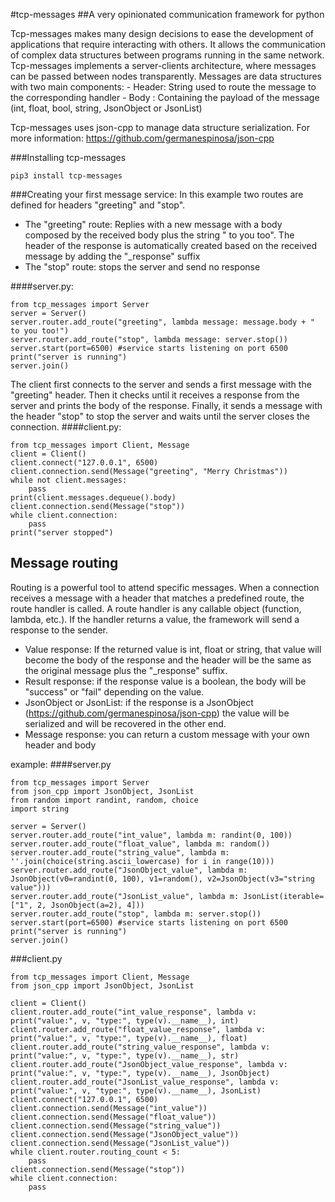 #tcp-messages
##A very opinionated communication framework for python

Tcp-messages makes many design decisions to ease the development of applications that require interacting with others. 
It allows the communication of complex data structures between programs running in the same network. 
Tcp-messages implements a server-clients architecture, where messages can be passed between nodes transparently.
Messages are data structures with two main components:
    - Header: String used to route the message to the corresponding handler
    - Body : Containing the payload of the message (int, float, bool, string, JsonObject or JsonList)  

Tcp-messages uses json-cpp to manage data structure serialization. For more information: https://github.com/germanespinosa/json-cpp  

###Installing tcp-messages
```
pip3 install tcp-messages
```


###Creating your first message service:
In this example two routes are defined for headers "greeting" and "stop".
- The "greeting" route: 
    Replies with a new message with a body composed by the received body plus the string " to you too". 
    The header of the response is automatically created based on the received message by adding the "_response" suffix
- The "stop" route: stops the server and send no response

####server.py:
```
from tcp_messages import Server
server = Server()
server.router.add_route("greeting", lambda message: message.body + " to you too!")
server.router.add_route("stop", lambda message: server.stop())
server.start(port=6500) #service starts listening on port 6500
print("server is running")
server.join()
```
The client first connects to the server and sends a first message with the "greeting" header.
Then it checks until it receives a response from the server and prints the body of the response.
Finally, it sends a message with the header "stop" to stop the server and waits until the server closes the connection. 
####client.py:
```
from tcp_messages import Client, Message
client = Client()
client.connect("127.0.0.1", 6500)
client.connection.send(Message("greeting", "Merry Christmas"))
while not client.messages:
    pass
print(client.messages.dequeue().body)
client.connection.send(Message("stop"))
while client.connection:
    pass
print("server stopped")
```

## Message routing 
Routing is a powerful tool to attend specific messages. 
When a connection receives a message with a header that matches a predefined route, the route handler is called.
A route handler is any callable object (function, lambda, etc.). If the handler returns a value, the framework will send a response to the sender.
- Value response: If the returned value is int, float or string, that value will become the body of the response and the header will be the same as the original message plus the "_response" suffix.
- Result response: if the response value is a boolean, the body will be "success" or "fail" depending on the value.
- JsonObject or JsonList: if the response is a JsonObject (https://github.com/germanespinosa/json-cpp) the value will be serialized and will be recovered in the other end.
- Message response: you can return a custom message with your own header and body

example:
####server.py
```
from tcp_messages import Server
from json_cpp import JsonObject, JsonList
from random import randint, random, choice
import string

server = Server()
server.router.add_route("int_value", lambda m: randint(0, 100))
server.router.add_route("float_value", lambda m: random())
server.router.add_route("string_value", lambda m: ''.join(choice(string.ascii_lowercase) for i in range(10)))
server.router.add_route("JsonObject_value", lambda m: JsonObject(v0=randint(0, 100), v1=random(), v2=JsonObject(v3="string value")))
server.router.add_route("JsonList_value", lambda m: JsonList(iterable=["1", 2, JsonObject(a=2), 4]))
server.router.add_route("stop", lambda m: server.stop())
server.start(port=6500) #service starts listening on port 6500
print("server is running")
server.join()

```
###client.py
```
from tcp_messages import Client, Message
from json_cpp import JsonObject, JsonList

client = Client()
client.router.add_route("int_value_response", lambda v: print("value:", v, "type:", type(v).__name__), int)
client.router.add_route("float_value_response", lambda v: print("value:", v, "type:", type(v).__name__), float)
client.router.add_route("string_value_response", lambda v: print("value:", v, "type:", type(v).__name__), str)
client.router.add_route("JsonObject_value_response", lambda v: print("value:", v, "type:", type(v).__name__), JsonObject)
client.router.add_route("JsonList_value_response", lambda v: print("value:", v, "type:", type(v).__name__), JsonList)
client.connect("127.0.0.1", 6500)
client.connection.send(Message("int_value"))
client.connection.send(Message("float_value"))
client.connection.send(Message("string_value"))
client.connection.send(Message("JsonObject_value"))
client.connection.send(Message("JsonList_value"))
while client.router.routing_count < 5:
    pass
client.connection.send(Message("stop"))
while client.connection:
    pass
```

